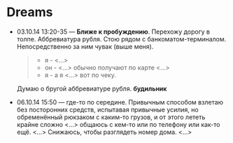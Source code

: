 # Dreams
* 03.10.14 13:20-35 — **Ближе к пробуждению**.
  Перехожу дорогу в толпе.
  Аббревиатура рубля. 
  Стою рядом с банкоматом-терминалом. Непосредственно за ним чувак (выше меня). 
  
  > - я - <...> 
  > - он - <...> обычно получают по карте <...>
  > - я - а я <...> вот по чеку.
  
  Думаю о бругой аббревиатуре рубля. **будильник**

* 06.10.14 15:50 — где-то по середине. 
  Привычным способом взлетаю без посторонних средств,
  испытавая привычные усилия, но обременённый рюкзаком с
  каким-то грузов, и от этого лететь крайне сложно <...> 
  общаюсь с кем-то или по телефону или как-то ещё. <...> 
  Снижаюсь, чтобы разглядеть номер дома. <...>
